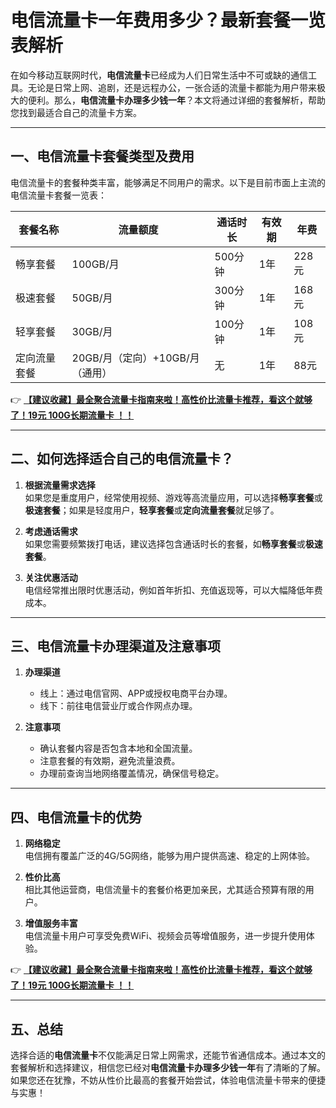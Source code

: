 # 电信流量卡一年费用多少？最新套餐一览表解析

在如今移动互联网时代，**电信流量卡**已经成为人们日常生活中不可或缺的通信工具。无论是日常上网、追剧，还是远程办公，一张合适的流量卡都能为用户带来极大的便利。那么，**电信流量卡办理多少钱一年**？本文将通过详细的套餐解析，帮助您找到最适合自己的流量卡方案。

---

## 一、电信流量卡套餐类型及费用

电信流量卡的套餐种类丰富，能够满足不同用户的需求。以下是目前市面上主流的电信流量卡套餐一览表：

| 套餐名称 | 流量额度 | 通话时长 | 有效期 | 年费 |
| -------- | -------- | -------- | ------ | ---- |
| 畅享套餐 | 100GB/月 | 500分钟 | 1年 | 228元 |
| 极速套餐 | 50GB/月 | 300分钟 | 1年 | 168元 |
| 轻享套餐 | 30GB/月 | 100分钟 | 1年 | 108元 |
| 定向流量套餐 | 20GB/月（定向）+10GB/月（通用） | 无 | 1年 | 88元 |

👉 **[【建议收藏】最全聚合流量卡指南来啦！高性价比流量卡推荐，看这个就够了！19元 100G长期流量卡 ！！](https://bit.ly/Liuliangka)**

---

## 二、如何选择适合自己的电信流量卡？

1. **根据流量需求选择**  
   如果您是重度用户，经常使用视频、游戏等高流量应用，可以选择**畅享套餐**或**极速套餐**；如果是轻度用户，**轻享套餐**或**定向流量套餐**就足够了。

2. **考虑通话需求**  
   如果您需要频繁拨打电话，建议选择包含通话时长的套餐，如**畅享套餐**或**极速套餐**。

3. **关注优惠活动**  
   电信经常推出限时优惠活动，例如首年折扣、充值返现等，可以大幅降低年费成本。

---

## 三、电信流量卡办理渠道及注意事项

1. **办理渠道**  
   - 线上：通过电信官网、APP或授权电商平台办理。  
   - 线下：前往电信营业厅或合作网点办理。

2. **注意事项**  
   - 确认套餐内容是否包含本地和全国流量。  
   - 注意套餐的有效期，避免流量浪费。  
   - 办理前查询当地网络覆盖情况，确保信号稳定。

---

## 四、电信流量卡的优势

1. **网络稳定**  
   电信拥有覆盖广泛的4G/5G网络，能够为用户提供高速、稳定的上网体验。

2. **性价比高**  
   相比其他运营商，电信流量卡的套餐价格更加亲民，尤其适合预算有限的用户。

3. **增值服务丰富**  
   电信流量卡用户可享受免费WiFi、视频会员等增值服务，进一步提升使用体验。

👉 **[【建议收藏】最全聚合流量卡指南来啦！高性价比流量卡推荐，看这个就够了！19元 100G长期流量卡 ！！](https://bit.ly/Liuliangka)**

---

## 五、总结

选择合适的**电信流量卡**不仅能满足日常上网需求，还能节省通信成本。通过本文的套餐解析和选择建议，相信您已经对**电信流量卡办理多少钱一年**有了清晰的了解。如果您还在犹豫，不妨从性价比最高的套餐开始尝试，体验电信流量卡带来的便捷与实惠！